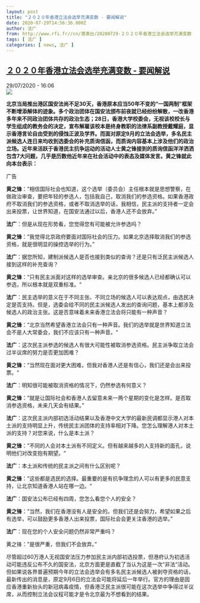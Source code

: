 ```yaml
---
layout: post
title: "２０２０年香港立法会选举充满变数 - 要闻解说"
date: 2020-07-29T14:56:36.000Z
author: 法广
from: http://www.rfi.fr//cn/港澳台/20200729-２０２０年香港立法会选举充满变数
tags: [ 法广 ]
categories: [ news, 法广 ]
---
```

<!--1596034596000-->
[２０２０年香港立法会选举充满变数 - 要闻解说](http://www.rfi.fr//cn/%E6%B8%AF%E6%BE%B3%E5%8F%B0/20200729-%EF%BC%92%EF%BC%90%EF%BC%92%EF%BC%90%E5%B9%B4%E9%A6%99%E6%B8%AF%E7%AB%8B%E6%B3%95%E4%BC%9A%E9%80%89%E4%B8%BE%E5%85%85%E6%BB%A1%E5%8F%98%E6%95%B0)
------

<div>
<div>29/07/2020 - 16:06</div><img src="https://s.rfi.fr/media/display/b3cb37ca-c72f-11ea-8b69-005056bff430/w:310/p:16x9/2020-07-15T105859Z_2018113595_RC2MTH9090ZM_RTRMADP_3_HONGKONG-SECURITY-DEMOCRATS.JPG"><p><strong>北京当局推出港区国安法尚不足30天，香港原本应当50年不变的“一国两制”框架不断增添解体的迹象。多个政治团体在国安法颁布前夜就已经纷纷解散，一改香港多年来不同政治团体共存的政治生态；28日，香港大学校委会，无视该校校长与学生组成的教务会的决定，宣布解雇该校本是终身教职的法律系副教授戴耀庭，显示香港言论自由受到的侵蚀正波及学界。而面对原定9月的立法会选举，多名民主派候选人连日来均收到选委会的补充质询信函，而质询内容基本上涉及他们的政治立场。近年来活跃于香港民主抗争运动的活动人士黄之锋接到的质询信函洋洋洒洒包含7大问题，几乎是历数他近年来在社会活动中的表态及媒体发言。黄之锋就此向本台表示：</strong></p><div class="t-content__body u-clearfix"><div class="m-interstitial"><div class="m-interstitial__ad"><divclass="m-block-ad "data-tms-ad-type="box"data-tms-ad-status="idle"data-tms-ad-pos="1"><div class="m-block-ad__label"><span class="m-block-ad__label__text">广告</span></div><div class="m-block-ad__content"></div></div></div></div><p><strong>黄之锋</strong>：”相信国际社会也知道，这个选举（委员会）主任根本就是思想警察，在做政治审查，要把年轻的参选人，包括我自己，取消我们的参选资格。如果香港政府不取消我们的参选资格，或者不取消选举的话，我相信，民主派的支持者一定会出来投票，让世界知道，在国安法通过以后，香港人还不会放弃。”</p><p><strong>法广</strong>：但是从现在形势看，您觉得您有可能被允许参选吗？</p><p><strong>黄之锋</strong>：”我觉得北京政府要面对国际社会的压力。如果北京选择取消我们的参选资格，就是很明显的操控选举的行为。”</p><p><strong>法广</strong>：据您所知，建制派候选人是否也接到类似的查询？还是只有泛民主派候选人接到这样的补充查询？</p><p><strong>黄之锋</strong>：“只有民主派面对这样的选举审查。亲北京的很多候选人已经都确认可以参选，所以根本就是双重标准。“</p><p><strong>法广</strong>：民主选举的意义在于不同主张、不同立场的候选人可以表达观点，由选民决定是否支持。但是，选委会给不同的民主派候选人发出的查询问题，基本上都涉及候选人的政治主张。这是否意味着未来香港立法会将只能有一种声音？</p><p><strong>黄之锋</strong>：“北京当然希望香港立法会只有一种声音。我们的选举就是世界知道立法会不是人大常委会，我们不应该只有一种声音。“</p><p><strong>法广</strong>：这次民主派参选的候选人有很大可能性被取消参选资格。民主派争取立法会过半议席的努力是否更加困难？</p><p><strong>黄之锋</strong>：“当然现在面对更大困难，但我对香港人还是有信心，我们还是会出来投票。“</p><p><strong>法广</strong>：明知很可能被取消资格的情况下，仍然参选有何意义？</p><p><strong>黄之锋</strong>：”就是让国际社会和香港人去留意未来一两个星期的变化是怎样。是否取消参选资格，未来几天会有结果。”</p><p><strong>法广</strong>：这次民主派内部初选活动结果以及香港中文大学的最新民调都显示港人对本土派的支持明显上升，传统民主派团体的支持率相对下降。您怎么理解港人对本土派的支持？对您来说，什么是本土派？</p><p><strong>黄之锋</strong>：”不同的人会对本土派有不同定义。但有越来越多的人支持新的面孔，说明他们对改变抱有期望。“</p><p><strong>法广</strong>：本土派和传统的民主派之间有什么区别呢？</p><p><strong>黄之锋</strong>：”这些都是选民的选择。最重要的是有抗争理念的人可以有更多的民意支持，让北京知道香港人站在哪一边。“</p><p><strong>法广</strong>：国安法公布已经有四周，您怎么看您个人的安全？</p><p><strong>黄之锋</strong>：”当然，我们在香港没有人是安全的。但我们还是会努力，希望如果之后有选举，可以鼓励更多香港人出来投票，国际社会会更关注香港的选举。”</p><p><strong>法广</strong>：现在您的个人安全问题仍然非常严重吗？</p><p>黄之锋：”是很严重，但我们不会放弃。”</p><p>尽管超过60万港人无视国安法压力参加民主派内部初选投票，但港府认为初选活动可能违反公布不久的国安法，北京方面更是直截了当认为这是一次“非法“活动。但如果说各界普遍预期今年的立法会选举会有多名民主派候选人被剥夺资格的话，最新传出的消息是，原定9月6日的立法会可能将延后一年举行。官方的理由是因应香港重新抬头的新冠病毒疫情，但香港泛民主派很可能在这次选举中争得过半议席，从而控制立法会议程可能才是令北京最为不想看到的结果。</p><p> </p><div class="o-self-promo o-self-promo--nl o-self-promo--hidden" data-selfpromo-newsletter></div><div class="o-self-promo o-self-promo--app o-self-promo--hidden" data-selfpromo-app></div></div>
</div>
